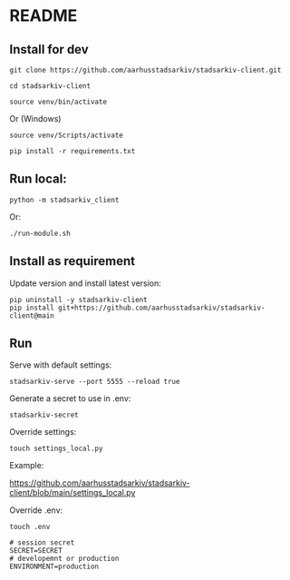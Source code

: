 # README

## Install for dev

    git clone https://github.com/aarhusstadsarkiv/stadsarkiv-client.git

    cd stadsarkiv-client

    source venv/bin/activate

Or (Windows)

    source venv/Scripts/activate

    pip install -r requirements.txt

## Run local:

    python -m stadsarkiv_client

Or: 

    ./run-module.sh

## Install as requirement

Update version and install latest version:

    pip uninstall -y stadsarkiv-client
    pip install git+https://github.com/aarhusstadsarkiv/stadsarkiv-client@main 

## Run 

Serve with default settings:

    stadsarkiv-serve --port 5555 --reload true

Generate a secret to use in .env:

    stadsarkiv-secret

Override settings: 

    touch settings_local.py

Example:

https://github.com/aarhusstadsarkiv/stadsarkiv-client/blob/main/settings_local.py

Override .env: 

    touch .env

```.env
# session secret
SECRET=SECRET
# developemnt or production
ENVIRONMENT=production
```
